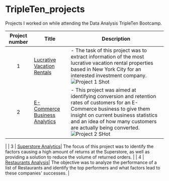 # TripleTen_projects
Projects I worked on while attending the Data Analysis TripleTen Bootcamp.


| Project number | Title | Description |
| :-----------: | ----------- |----------- |
| 1 | [Lucrative Vacation Rentals](https://docs.google.com/spreadsheets/d/1dhMgvtvnSIzMLKKJAza_zm0o3yrbzvCDKLxLR8DJukA/edit#gid=102274736) |  - The task of this project was to extract information of the most lucrative vacation rental properties based in New York City for an interested investment company. ![Project 1 Shot](https://github.com/G-Collo/Data-Projects-TripleTen/assets/162799567/9ead223b-9d4d-4c27-bc26-73517a7bb8d1) |
| 2 | [E-Commerce Business Analytics](https://docs.google.com/spreadsheets/d/1GZtTB-pQJ7JuijtDUSYZNTO8rFI5fDAAkY2HLLg_VvE/edit#gid=38637670) | - This project was aimed at identifying conversion and retention rates of customers for an E-Commerce business to give them insight on current business statistics and an idea of how many customers are actually being converted. ![Project 2 SHot](https://github.com/G-Collo/Data-Projects-TripleTen/assets/162799567/44ee95c6-12a6-4ebf-a478-dd3a17e56e41)
|
| 3 | [Superstore Analytics](https://public.tableau.com/app/profile/collins.ofoegbu/viz/Project2_17087612291380/Story1)| The focus of this project was to identify the factors causing a high amount of returns at the Superstore, as well as providing a solution to reduce the volume of returned orders. |
| 4 | [Restaurants Analysis](https://public.tableau.com/app/profile/collins.ofoegbu/viz/ProjectFinale/Story1)| The objective was to analyze the performance of a list of Restaurants and identify the top performers and what factors lead to these companies' successes. |

